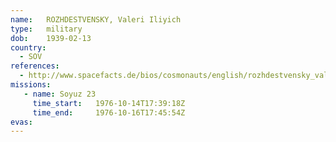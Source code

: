 ```yaml
---
name:	ROZHDESTVENSKY, Valeri Iliyich 
type:	military
dob:	1939-02-13
country:
  - SOV
references:
  - http://www.spacefacts.de/bios/cosmonauts/english/rozhdestvensky_valeri.htm
missions:
   - name: Soyuz 23
     time_start:   1976-10-14T17:39:18Z
     time_end:     1976-10-16T17:45:54Z
evas:
---
```


